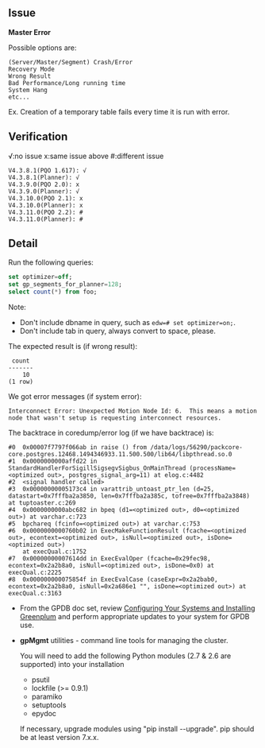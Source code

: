 ## Issue
__Master Error__

Possible options are:
```
(Server/Master/Segment) Crash/Error
Recovery Mode
Wrong Result
Bad Performance/Long running time
System Hang
etc...
```

Ex. Creation of a temporary table fails every time it is run with error.

## Verification
√:no issue x:same issue above #:different issue
```
V4.3.8.1(PQO 1.617): √
V4.3.8.1(Planner): √
V4.3.9.0(PQO 2.0): x
V4.3.9.0(Planner): √
V4.3.10.0(PQO 2.1): x
V4.3.10.0(Planner): x
V4.3.11.0(PQO 2.2): #
V4.3.11.0(Planner): #
```

## Detail
Run the following queries:
```sql
set optimizer=off;
set gp_segments_for_planner=128;
select count(*) from foo;
```
Note: 
* Don't include dbname in query, such as `edw=# set optimizer=on;`.
* Don't include tab in query, always convert to space, please.

The expected result is (if wrong result):
```
 count
-------
    10
(1 row)
```
We got error messages (if system error):
```
Interconnect Error: Unexpected Motion Node Id: 6.  This means a motion node that wasn't setup is requesting interconnect resources.
```
The backtrace in coredump/error log (if we have backtrace) is:
```
#0  0x00007f7797f066ab in raise () from /data/logs/56290/packcore-core.postgres.12468.1494346933.11.500.500/lib64/libpthread.so.0
#1  0x0000000000affd22 in StandardHandlerForSigillSigsegvSigbus_OnMainThread (processName=<optimized out>, postgres_signal_arg=11) at elog.c:4482
#2  <signal handler called>
#3  0x00000000005173c4 in varattrib_untoast_ptr_len (d=25, datastart=0x7fffba2a3850, len=0x7fffba2a385c, tofree=0x7fffba2a3848) at tuptoaster.c:269
#4  0x0000000000abc682 in bpeq (d1=<optimized out>, d0=<optimized out>) at varchar.c:723
#5  bpchareq (fcinfo=<optimized out>) at varchar.c:753
#6  0x0000000000760b02 in ExecMakeFunctionResult (fcache=<optimized out>, econtext=<optimized out>, isNull=<optimized out>, isDone=<optimized out>)
    at execQual.c:1752
#7  0x00000000007614dd in ExecEvalOper (fcache=0x29fec98, econtext=0x2a2b8a0, isNull=<optimized out>, isDone=0x0) at execQual.c:2225
#8  0x000000000075854f in ExecEvalCase (caseExpr=0x2a2bab0, econtext=0x2a2b8a0, isNull=0x2a686e1 "", isDone=<optimized out>) at execQual.c:3163
```
* From the GPDB doc set, review [Configuring Your Systems and
  Installing
  Greenplum](http://gpdb.docs.pivotal.io/4360/prep_os-overview.html#topic1)
  and perform appropriate updates to your system for GPDB use.

* **gpMgmt** utilities - command line tools for managing the cluster.

  You will need to add the following Python modules (2.7 & 2.6 are
  supported) into your installation

  * psutil
  * lockfile (>= 0.9.1)
  * paramiko
  * setuptools
  * epydoc

  If necessary, upgrade modules using "pip install --upgrade".
  pip should be at least version 7.x.x.



